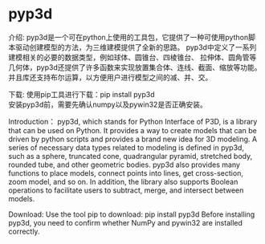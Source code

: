 # pyp3d
介绍:
pyp3d是一个可在python上使用的工具包，它提供了一种可使用python脚本驱动创建模型的方法，为三维建模提供了全新的思路。
pyp3d中定义了一系列建模相关的必要的数据类型，例如球体、圆锥台、四棱锥台、 拉伸体、圆角管等几何体，pyp3d还提供了许多函数来实现放置集合体、连线、截面、缩放等功能。并且库还支持布尔运算，以方便用户进行模型之间的减、并、交。

下载:
使用pip工具进行下载：pip install pyp3d  
安装pyp3d前，需要先确认numpy以及pywin32是否正确安装。

Introduction：
pyp3d, which stands for Python Interface of P3D, is a library that can be used on Python. It provides a way to create models that can be driven by python scripts and provides a brand new idea for 3D modeling.
A series of necessary data types related to modeling is defined in pyp3d, such as a sphere, truncated cone, quadrangular pyramid, stretched body, rounded tube, and other geometric bodies. pyp3d also provides many functions to place models, connect points into lines, get cross-section, zoom model, and so on. In addition, the library also supports Boolean operations to facilitate users to subtract, merge, and intersect between models.

Download:
Use the tool pip to download: pip install pyp3d 
Before installing pyp3d, you need to confirm whether NumPy and pywin32 are installed correctly.
